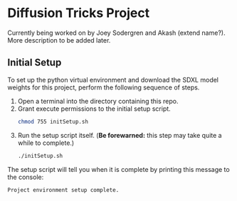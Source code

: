# Diffusion Tricks Project

Currently being worked on by Joey Sodergren and Akash (extend name?). More description to be added later.

## Initial Setup
To set up the python virtual environment and download the SDXL model weights for this project, perform the following sequence of steps.

1. Open a terminal into the directory containing this repo.
1. Grant execute permissions to the initial setup script.
    ```sh
    chmod 755 initSetup.sh
    ```
1. Run the setup script itself. (**Be forewarned:** this step may take quite a while to complete.)
    ```sh
    ./initSetup.sh
    ```

The setup script will tell you when it is complete by printing this message to the console:
```
Project environment setup complete.
```